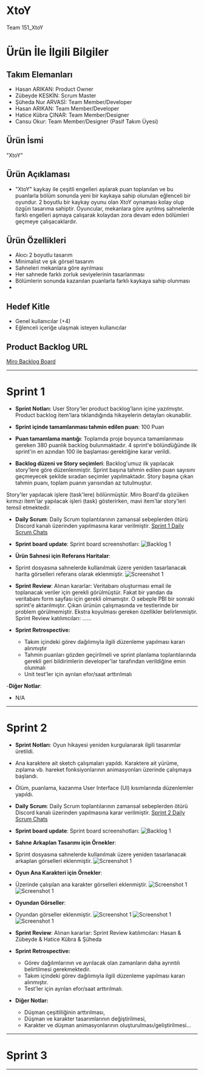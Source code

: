 # **XtoY**

Team 151_XtoY

# Ürün İle İlgili Bilgiler

## Takım Elemanları

- Hasan ARIKAN: Product Owner
- Zübeyde KESKİN: Scrum Master
- Şüheda Nur ARVASİ: Team Member/Developer
- Hasan ARIKAN: Team Member/Developer
- Hatice Kübra ÇINAR: Team Member/Designer
- Cansu Okur: Team Member/Designer (Pasif Takım Üyesi)

## Ürün İsmi

"XtoY"

## Ürün Açıklaması

- "XtoY" kaykay ile çeşitli engelleri aşılarak puan toplanılan ve bu puanlarla bölüm sonunda yeni bir kaykaya sahip olunulan eğlenceli bir oyundur. 2 boyutlu bir kaykay oyunu olan XtoY oynaması kolay olup özgün tasarıma sahiptir. Oyuncular, mekanlara göre ayrılmış sahnelerde farklı engelleri aşmaya çalışarak kolaydan zora devam eden bölümleri geçmeye çalışacaklardır.

## Ürün Özellikleri

- Akıcı 2 boyutlu tasarım
- Minimalist ve şık görsel tasarım
- Sahneleri mekanlara göre ayrılması
- Her sahnede farklı zorluk seviyelerinin tasarlanması
- Bölümlerin sonunda kazanılan puanlarla farklı kaykaya sahip olunması
-

## Hedef Kitle

- Genel kullanıcılar (+4)
- Eğlenceli içeriğe ulaşmak isteyen kullanıcılar

## Product Backlog URL

[Miro Backlog Board](https://miro.com/app/board/uXjVO2uR4k0=/?share_link_id=212508567240)

---

# Sprint 1

- **Sprint Notları**: User Story'ler product backlog'ların içine yazılmıştır. Product backlog item'lara tıklandığında hikayelerin detayları okunabilir.

- **Sprint içinde tamamlanması tahmin edilen puan**: 100 Puan

- **Puan tamamlama mantığı**: Toplamda proje boyunca tamamlanması gereken 380 puanlık backlog bulunmaktadır. 4 sprint'e bölündüğünde ilk sprint'in en azından 100 ile başlaması gerektiğine karar verildi.

- **Backlog düzeni ve Story seçimleri**: Backlog'umuz ilk yapılacak story'lere göre düzenlenmiştir. Sprint başına tahmin edilen puan sayısını geçmeyecek şekilde sıradan seçimler yapılmaktadır. Story başına çıkan tahmin puanı, toplam puanın yarısından az tutulmuştur. 

Story'ler yapılacak işlere (task'lere) bölünmüştür. Miro Board'da gözüken kırmızı item'lar yapılacak işleri (task) gösterirken, mavi item'lar story'leri temsil etmektedir.

- **Daily Scrum**: Daily Scrum toplantılarının zamansal sebeplerden ötürü Discord kanalı üzerinden yapılmasına karar verilmiştir. [Sprint 1 Daily Scrum Chats](https://github.com/ZubeydeKeskin/team_151/blob/main/Team151_DailyScrumMeetingNotesSprint1.docx?raw=true)

- **Sprint board update**: Sprint board screenshotları: 
![Backlog 1](https://github.com/ZubeydeKeskin/team_151/blob/main/sprint1/sprintboard_ss.png) 

- **Ürün Sahnesi için Referans Haritalar**: 
- Sprint dosyasına sahnelerde kullanılmak üzere yeniden tasarlanacak harita görselleri referans olarak eklenmiştir.
  ![Screenshot 1](https://github.com/ZubeydeKeskin/team_151/blob/main/sprint1/ref1.jpg)

- **Sprint Review**: 
Alınan kararlar: Veritabanı oluşturması email ile toplanacak veriler için gerekli görülmüştür. Fakat bir yandan da veritabanı form sayfası için gerekli olmamıştır. O sebeple PBI bir sonraki sprint'e aktarılmıştır. Çıkan ürünün çalışmasında ve testlerinde bir problem görülmemiştir. Ekstra koyulması gereken özellikler belirlenmiştir. Sprint Review katılımcıları: ......

- **Sprint Retrospective:**
  - Takım içindeki görev dağılımıyla ilgili düzenleme yapılması kararı alınmıştır
  - Tahmin puanları gözden geçirilmeli ve sprint planlama toplantılarında gerekli geri bildirimlerin developer'lar tarafından verildiğine emin olunmalı
  - Unit test'ler için ayrılan efor/saat arttırılmalı 

-**Diğer Notlar**:
- N/A

---

# Sprint 2

- **Sprint Notları**: Oyun hikayesi yeniden kurgulanarak ilgili tasarımlar üretildi. 
- Ana karaktere ait sketch çalışmaları yapıldı. Karaktere ait yürüme, zıplama vb. hareket fonksiyonlarının animasyonları üzerinde çalışmaya başlandı. 
- Ölüm, puanlama, kazanma User Interface (UI) kısımlarında düzenlemler yapıldı.

- **Daily Scrum**: Daily Scrum toplantılarının zamansal sebeplerden ötürü Discord kanalı üzerinden yapılmasına karar verilmiştir. [Sprint 2 Daily Scrum Chats](https://github.com/ZubeydeKeskin/team_151/blob/main/sprint2/Team151_DailyScrumMeetingNotesSprint2.docx?raw=true)

- **Sprint board update**: Sprint board screenshotları: 
![Backlog 1](https://github.com/ZubeydeKeskin/team_151/blob/main/sprint2/Sprintboard2.png) 
  
- **Sahne Arkaplan Tasarımı için Örnekler**: 
- Sprint dosyasına sahnelerde kullanılmak üzere yeniden tasarlanacak arkaplan görselleri eklenmiştir.
  ![Screenshot 1](https://github.com/ZubeydeKeskin/team_151/blob/main/sprint2/Arkaplan1.png)

- **Oyun Ana Karakteri için Örnekler**: 
- Üzerinde çalışılan ana karakter görselleri eklenmiştir.
  ![Screenshot 1](https://github.com/ZubeydeKeskin/team_151/blob/main/sprint2/Karakter1.png)
  ![Screenshot 1](https://github.com/ZubeydeKeskin/team_151/blob/main/sprint2/Karakter2.png)
  
- **Oyundan Görseller**: 
- Oyundan görseller eklenmiştir.
  ![Screenshot 1](https://github.com/ZubeydeKeskin/team_151/blob/main/sprint2/Başlangıç_ekranı.png)
  ![Screenshot 1](https://github.com/ZubeydeKeskin/team_151/blob/main/sprint2/XtoY_1.png)
  ![Screenshot 1](https://github.com/ZubeydeKeskin/team_151/blob/main/sprint2/XtoY_2.png)

- **Sprint Review**: 
Alınan kararlar: 
Sprint Review katılımcıları: Hasan & Zübeyde & Hatice Kübra & Şüheda

- **Sprint Retrospective:**
  - Görev dağılımlarının ve ayrılacak olan zamanların daha ayrıntılı belirtilmesi gerekmektedir.
  - Takım içindeki görev dağılımıyla ilgili düzenleme yapılması kararı alınmıştır.
  - Test'ler için ayrılan efor/saat arttırılmalı.

- **Diğer Notlar:**
  - Düşman çeşitliliğinin arttırılması,
  - Düşman ve karakter tasarımlarının değiştirilmesi,
  - Karakter ve düşman animasyonlarının oluşturulması/geliştirilmesi...
---

# Sprint 3

---
